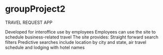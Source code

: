 # groupProject2

TRAVEL REQUEST APP

Developed for interoffice use by employees
Employees can use the site to schedule business-related travel
The site provides:
Straight forward search filters
Predictive searches include location by city and state, air travel schedule and lodging with hotel names
